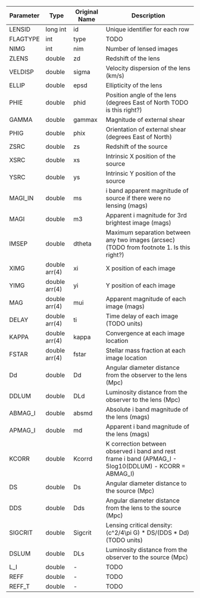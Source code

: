 
| Parameter | Type   	    | Original Name  | Description  |
|---	    |---	        |---	         |---	        |
| LENSID    | long int      |  id            | Unique identifier for each row |
| FLAGTYPE  | int           |  type          | TODO |
| NIMG      | int           |  nim           | Number of lensed images |
| ZLENS     | double        |  zd            | Redshift of the lens |
| VELDISP   | double        |  sigma         | Velocity dispersion of the lens (km/s) |
| ELLIP     | double        |  epsd          | Ellipticity of the lens |
| PHIE      | double        |  phid          | Position angle of the lens (degrees East of North TODO is this right?) |
| GAMMA     | double        |  gammax        | Magnitude of external shear |
| PHIG      | double        |  phix          | Orientation of external shear (degrees East of North) |
| ZSRC      | double        |  zs            | Redshift of the source |
| XSRC      | double        |  xs            | Intrinsic X position of the source |
| YSRC      | double        |  ys            | Intrinsic Y position of the source |
| MAGI_IN   | double        |  ms            | i band apparent magnitude of source if there were no lensing (mags) |
| MAGI      | double        |  m3            | Apparent i magnitude for 3rd brightest image (mags) |
| IMSEP     | double        |  dtheta        | Maximum separation between any two images (arcsec) (TODO from footnote 1. Is this right?) |
| XIMG      | double arr(4) |  xi            | X position of each image |
| YIMG      | double arr(4) |  yi            | Y position of each image |
| MAG       | double arr(4) |  mui           | Apparent magnitude of each image (mags) |
| DELAY     | double arr(4) |  ti            | Time delay of each image (TODO units) |
| KAPPA     | double arr(4) |  kappa         | Convergence at each image location |
| FSTAR     | double arr(4) |  fstar         | Stellar mass fraction at each image location |
| Dd        | double        |  Dd            | Angular diameter distance from the observer to the lens (Mpc) |
| DDLUM     | double        |  DLd           | Luminosity distance from the observer to the lens (Mpc) |
| ABMAG_I   | double        |  absmd         | Absolute i band magnitude of the lens (mags) |
| APMAG_I   | double        |  md            | Apparent i band magnitude of the lens (mags) |
| KCORR     | double        |  Kcorrd        | K correction between observed i band and rest frame i band (APMAG_I - 5log10(DDLUM) - KCORR = ABMAG_I) |
| DS        | double        |  Ds            | Angular diameter distance to the source (Mpc) |
| DDS       | double        |  Dds           | Angular diameter distance from the lens to the source (Mpc) |
| SIGCRIT   | double        |  Sigcrit       | Lensing critical density: (c^2/4\pi G) * DS/(DDS * Dd) (TODO units) |
| DSLUM     | double        |  DLs           | Luminosity distance from the observer to the source (Mpc) |
| L_I       | double        |  -             | TODO |
| REFF      | double        |  -             | TODO |
| REFF_T    | double        |  -             | TODO |
